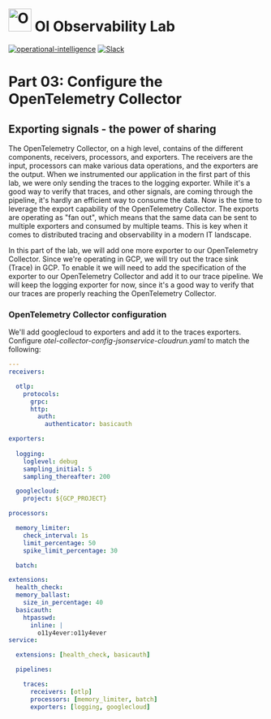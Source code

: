 # <img src="/assets/images/ITOI.png" alt="OpenTelemetry Icon" width="45" height=""> OI Observability Lab
[![operational-intelligence](https://img.shields.io/static/v1?label=oi&message=opi&color=white&logo=data:image/png;base64,iVBORw0KGgoAAAANSUhEUgAAAA4AAAAOCAYAAAAfSC3RAAAAv0lEQVQoFX2SWxLDIAhFY6fL0e0lG81+Wg/1MDTTlA/F+wBMbK8ZW4nWWpyEr2elTxN2RHeGyqF9sBAQvfdtjPEBygoGZ/fQO6oV3YsvJ6lcdBSgsqMex5HdweTQEnlHhOd5BmghDuZwaGowbca8S+T7vidWc8Bpjj8Rgn8GOfcvY5ZfFe2C6BphBCRBuCqFjurVXDXhCdUykzuOeMUwG41kAvn1yAk/+6IT85wvJ5i53L0ceffsCGAXciv/wuDfxMQi4xzpAiQAAAAASUVORK5CYII=)](https://github.com/orgs/ingka-group-digital/teams/opi-observability-pipeline)
[![Slack](https://img.shields.io/badge/join%20slack-%23sig--observability-brightgreen.svg)](https://ingka.slack.com/channels/CQ8LHD0KC)

# Part 03: Configure the OpenTelemetry Collector

## Exporting signals - the power of sharing

The OpenTelemetry Collector, on a high level, contains of the different components, receivers, processors, and exporters. The receivers are the input, processors can make various data operations, and the exporters are the output. When we instrumented our application in the first part of this lab, we were only sending the traces to the logging exporter. While it's a good way to verify that traces, and other signals, are coming through the pipeline, it's hardly an efficient way to consume the data. Now is the time to leverage the export capability of the OpenTelemetry Collector. The exports are operating as "fan out", which means that the same data can be sent to multiple exporters and consumed by multiple teams. This is key when it comes to distributed tracing and observability in a modern IT landscape.

In this part of the lab, we will add one more exporter to our OpenTelemetry Collector. Since we're operating in GCP, we will try out the trace sink (Trace) in GCP. To enable it we will need to add the specification of the exporter to our OpenTelemetry Collector and add it to our trace pipeline. We will keep the logging exporter for now, since it's a good way to verify that our traces are properly reaching the OpenTelemetry Collector.

### OpenTelemetry Collector configuration

We'll add googlecloud to exporters and add it to the traces exporters. Configure _otel-collector-config-jsonservice-cloudrun.yaml_ to match the following:

````yaml
---
receivers:

  otlp:
    protocols:
      grpc:
      http:
        auth:
          authenticator: basicauth

exporters:
 
  logging:
    loglevel: debug
    sampling_initial: 5
    sampling_thereafter: 200

  googlecloud:
    project: ${GCP_PROJECT}

processors:

  memory_limiter:
    check_interval: 1s
    limit_percentage: 50
    spike_limit_percentage: 30

  batch:

extensions:
  health_check:
  memory_ballast:
    size_in_percentage: 40
  basicauth:
    htpasswd: 
      inline: |
        o11y4ever:o11y4ever
service:

  extensions: [health_check, basicauth]

  pipelines:

    traces:
      receivers: [otlp]
      processors: [memory_limiter, batch]
      exporters: [logging, googlecloud]
````
